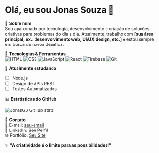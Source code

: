 # Olá, eu sou Jonas Souza 👋

🌟 **Sobre mim**  
Sou apaixonado por tecnologia, desenvolvimento e criação de soluções criativas para problemas do dia a dia. Atualmente, trabalho com **[sua área principal, ex.: desenvolvimento web, UI/UX design, etc.]** e estou sempre em busca de novos desafios.

🔧 **Tecnologias & Ferramentas**  
![HTML](https://img.shields.io/badge/-HTML-E34F26?style=flat-square&logo=html5&logoColor=white)
![CSS](https://img.shields.io/badge/-CSS-1572B6?style=flat-square&logo=css3&logoColor=white)
![JavaScript](https://img.shields.io/badge/-JavaScript-F7DF1E?style=flat-square&logo=javascript&logoColor=black)
![React](https://img.shields.io/badge/-React-61DAFB?style=flat-square&logo=react&logoColor=black)
![Firebase](https://img.shields.io/badge/-Firebase-FFCA28?style=flat-square&logo=firebase&logoColor=black)
![Git](https://img.shields.io/badge/-Git-F05032?style=flat-square&logo=git&logoColor=white)

🎯 **Atualmente estudando**  
- [ ] Node.js  
- [ ] Design de APIs REST  
- [ ] Testes Automatizados  

📊 **Estatísticas do GitHub**  

![JonasG3 GitHub stats](https://github-readme-stats.vercel.app/api?username=JonasG3&show_icons=true&theme=radical)

💌 **Contato**  
📧 E-mail: [seu-email](mailto:seu-email@example.com)  
💼 LinkedIn: [Seu Perfil](https://linkedin.com/in/seu-perfil)  
🌐 Portfólio: [Seu Site](https://seusite.com)  

✨ **"A criatividade é o limite para as possibilidades!"**
